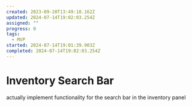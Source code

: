 ```yaml
---
created: 2023-09-20T13:49:18.162Z
updated: 2024-07-14T19:02:03.254Z
assigned: ""
progress: 0
tags:
  - MVP
started: 2024-07-14T19:01:39.903Z
completed: 2024-07-14T19:02:03.254Z
---
```


# Inventory Search Bar

actually implement functionality for the search bar in the inventory panel
